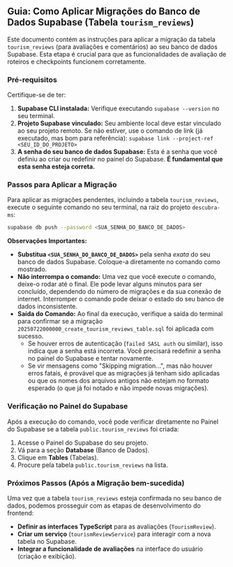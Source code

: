 ## Guia: Como Aplicar Migrações do Banco de Dados Supabase (Tabela `tourism_reviews`)

Este documento contém as instruções para aplicar a migração da tabela `tourism_reviews` (para avaliações e comentários) ao seu banco de dados Supabase. Esta etapa é crucial para que as funcionalidades de avaliação de roteiros e checkpoints funcionem corretamente.

### Pré-requisitos

Certifique-se de ter:

1.  **Supabase CLI instalada:** Verifique executando `supabase --version` no seu terminal.
2.  **Projeto Supabase vinculado:** Seu ambiente local deve estar vinculado ao seu projeto remoto. Se não estiver, use o comando de link (já executado, mas bom para referência):
    `supabase link --project-ref <SEU_ID_DO_PROJETO>`
3.  **A senha do seu banco de dados Supabase:** Esta é a senha que você definiu ao criar ou redefinir no painel do Supabase. **É fundamental que esta senha esteja correta.**

### Passos para Aplicar a Migração

Para aplicar as migrações pendentes, incluindo a tabela `tourism_reviews`, execute o seguinte comando no seu terminal, na raiz do projeto `descubra-ms`:

```bash
supabase db push --password <SUA_SENHA_DO_BANCO_DE_DADOS>
```

**Observações Importantes:**

*   **Substitua `<SUA_SENHA_DO_BANCO_DE_DADOS>`** pela senha *exata* do seu banco de dados Supabase. Coloque-a diretamente no comando como mostrado.
*   **Não interrompa o comando:** Uma vez que você execute o comando, deixe-o rodar até o final. Ele pode levar alguns minutos para ser concluído, dependendo do número de migrações e da sua conexão de internet. Interromper o comando pode deixar o estado do seu banco de dados inconsistente.
*   **Saída do Comando:** Ao final da execução, verifique a saída do terminal para confirmar se a migração `20250722000000_create_tourism_reviews_table.sql` foi aplicada com sucesso.
    *   Se houver erros de autenticação (`failed SASL auth` ou similar), isso indica que a senha está incorreta. Você precisará redefinir a senha no painel do Supabase e tentar novamente.
    *   Se vir mensagens como "Skipping migration...", mas não houver erros fatais, é provável que as migrações já tenham sido aplicadas ou que os nomes dos arquivos antigos não estejam no formato esperado (o que já foi notado e não impede novas migrações).

### Verificação no Painel do Supabase

Após a execução do comando, você pode verificar diretamente no Painel do Supabase se a tabela `public.tourism_reviews` foi criada:

1.  Acesse o Painel do Supabase do seu projeto.
2.  Vá para a seção **Database** (Banco de Dados).
3.  Clique em **Tables** (Tabelas).
4.  Procure pela tabela `public.tourism_reviews` na lista.

### Próximos Passos (Após a Migração bem-sucedida)

Uma vez que a tabela `tourism_reviews` esteja confirmada no seu banco de dados, podemos prosseguir com as etapas de desenvolvimento do frontend:

*   **Definir as interfaces TypeScript** para as avaliações (`TourismReview`).
*   **Criar um serviço** (`tourismReviewService`) para interagir com a nova tabela no Supabase.
*   **Integrar a funcionalidade de avaliações** na interface do usuário (criação e exibição). 